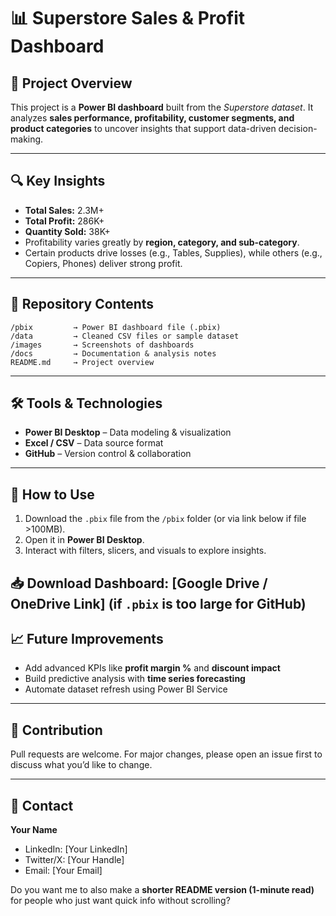 
# 📊 Superstore Sales & Profit Dashboard

## 📌 Project Overview

This project is a **Power BI dashboard** built from the *Superstore dataset*.
It analyzes **sales performance, profitability, customer segments, and product categories** to uncover insights that support data-driven decision-making.

---

## 🔍 Key Insights

* **Total Sales:** 2.3M+
* **Total Profit:** 286K+
* **Quantity Sold:** 38K+
* Profitability varies greatly by **region, category, and sub-category**.
* Certain products drive losses (e.g., Tables, Supplies), while others (e.g., Copiers, Phones) deliver strong profit.

---

## 📂 Repository Contents

```
/pbix         → Power BI dashboard file (.pbix)
/data         → Cleaned CSV files or sample dataset
/images       → Screenshots of dashboards
/docs         → Documentation & analysis notes
README.md     → Project overview
```

---

## 🛠️ Tools & Technologies

* **Power BI Desktop** – Data modeling & visualization
* **Excel / CSV** – Data source format
* **GitHub** – Version control & collaboration

---

## 🚀 How to Use

1. Download the `.pbix` file from the `/pbix` folder (or via link below if file >100MB).
2. Open it in **Power BI Desktop**.
3. Interact with filters, slicers, and visuals to explore insights.

📥 **Download Dashboard**: \[Google Drive / OneDrive Link] (if `.pbix` is too large for GitHub)
---

## 📈 Future Improvements

* Add advanced KPIs like **profit margin %** and **discount impact**
* Build predictive analysis with **time series forecasting**
* Automate dataset refresh using Power BI Service

---

## 🤝 Contribution

Pull requests are welcome. For major changes, please open an issue first to discuss what you’d like to change.

---

## 📧 Contact

**Your Name**

* LinkedIn: \[Your LinkedIn]
* Twitter/X: \[Your Handle]
* Email: \[Your Email]

Do you want me to also make a **shorter README version (1-minute read)** for people who just want quick info without scrolling?
